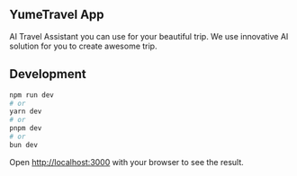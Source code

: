 ## YumeTravel App

AI Travel Assistant you can use for your beautiful trip. We use innovative AI solution for you to create awesome trip.

## Development

```bash
npm run dev
# or
yarn dev
# or
pnpm dev
# or
bun dev
```

Open [http://localhost:3000](http://localhost:3000) with your browser to see the result.
